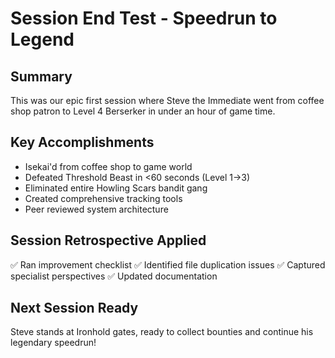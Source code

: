 # Session End Test - Speedrun to Legend

## Summary
This was our epic first session where Steve the Immediate went from coffee shop patron to Level 4 Berserker in under an hour of game time.

## Key Accomplishments
- Isekai'd from coffee shop to game world
- Defeated Threshold Beast in <60 seconds (Level 1→3)
- Eliminated entire Howling Scars bandit gang
- Created comprehensive tracking tools
- Peer reviewed system architecture

## Session Retrospective Applied
✅ Ran improvement checklist
✅ Identified file duplication issues
✅ Captured specialist perspectives
✅ Updated documentation

## Next Session Ready
Steve stands at Ironhold gates, ready to collect bounties and continue his legendary speedrun!